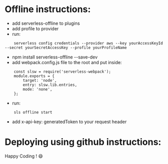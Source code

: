 # Offline instructions:
- add serverless-offline to plugins
- add profile to provider 
- run:
```
    serverless config credentials --provider aws --key yourAccessKeyId --secret yourSecretAccessKey --profile yourProfileName
```
- npm install serverless-offline --save-dev
- add webpack.config.js file to the root and put inside:
```
    const slsw = require('serverless-webpack');
    module.exports = {
        target: 'node',
        entry: slsw.lib.entries,
        mode: 'none',
    };
 ```
- run:
```
    sls offline start
```
- add x-api-key: generatedToken to your request header

# Deploying using github instructions:

Happy Coding ! :smile: